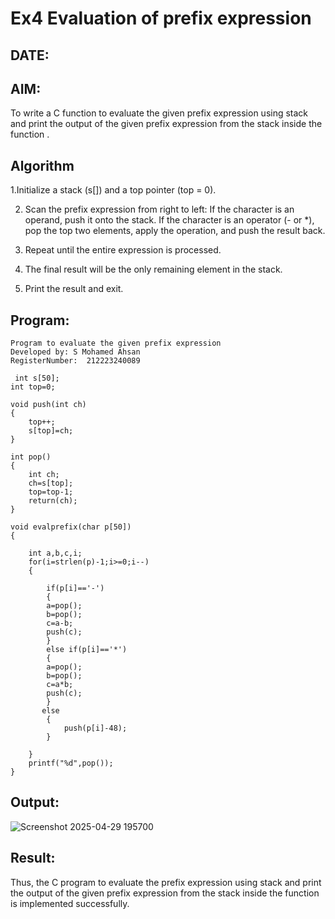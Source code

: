 # Ex4 Evaluation of prefix expression
## DATE:
## AIM:
To write a C function to evaluate the given prefix expression using stack and print the output of the given prefix expression from the stack inside the function . 

## Algorithm
1.Initialize a stack (s[]) and a top pointer (top = 0).

2. Scan the prefix expression from right to left:
   If the character is an operand, push it onto the stack.
   If the character is an operator (- or *), pop the top two elements, apply the operation, and push the result back.
   
3. Repeat until the entire expression is processed.
  
4. The final result will be the only remaining element in the stack.
  
5. Print the result and exit.

## Program:
```
Program to evaluate the given prefix expression
Developed by: S Mohamed Ahsan
RegisterNumber:  212223240089

 int s[50];
int top=0;

void push(int ch)
{
	top++;
	s[top]=ch;
}

int pop()
{
	int ch;
	ch=s[top];
	top=top-1;
	return(ch);
}

void evalprefix(char p[50])
{

    int a,b,c,i;
    for(i=strlen(p)-1;i>=0;i--)
	{
		
		if(p[i]=='-')
		{
		a=pop();
		b=pop();
		c=a-b;
		push(c);
		}
		else if(p[i]=='*')
		{
		a=pop();
		b=pop();
		c=a*b;
		push(c);
		}
	   else
		{
			push(p[i]-48);
		}
			
	}
	printf("%d",pop());
}
```

## Output:

![Screenshot 2025-04-29 195700](https://github.com/user-attachments/assets/3e3d2fb1-4543-41d9-8d45-f27f39839daf)





## Result:
Thus, the C program to evaluate the prefix expression using stack and print the output of the given prefix expression from the stack inside the function is implemented successfully.
